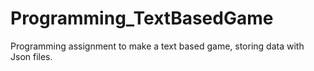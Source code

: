 # Programming_TextBasedGame
Programming assignment to make a text based game, storing data with Json files.
